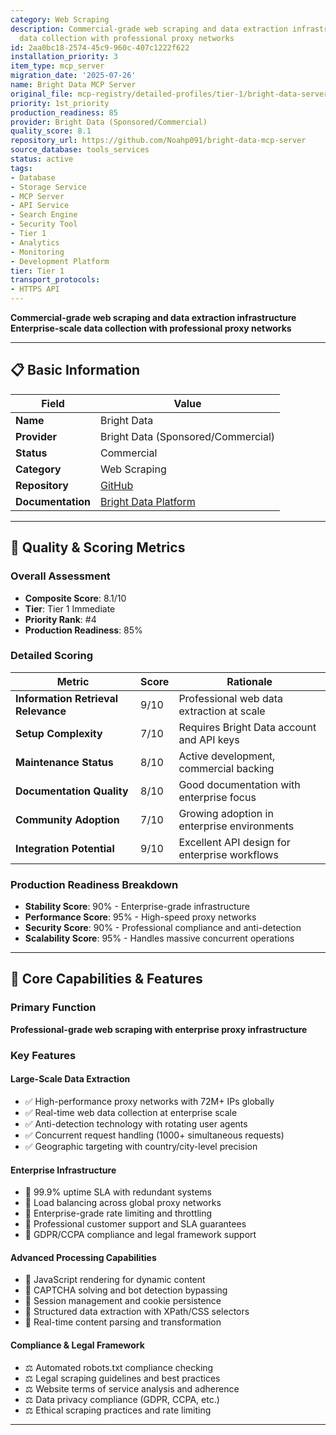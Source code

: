 ```yaml
---
category: Web Scraping
description: Commercial-grade web scraping and data extraction infrastructure Enterprise-scale
  data collection with professional proxy networks
id: 2aa0bc18-2574-45c9-960c-407c1222f622
installation_priority: 3
item_type: mcp_server
migration_date: '2025-07-26'
name: Bright Data MCP Server
original_file: mcp-registry/detailed-profiles/tier-1/bright-data-server-profile.md
priority: 1st_priority
production_readiness: 85
provider: Bright Data (Sponsored/Commercial)
quality_score: 8.1
repository_url: https://github.com/Noahp091/bright-data-mcp-server
source_database: tools_services
status: active
tags:
- Database
- Storage Service
- MCP Server
- API Service
- Search Engine
- Security Tool
- Tier 1
- Analytics
- Monitoring
- Development Platform
tier: Tier 1
transport_protocols:
- HTTPS API
---
```


**Commercial-grade web scraping and data extraction infrastructure**  
**Enterprise-scale data collection with professional proxy networks**

---

## 📋 Basic Information

| Field | Value |
|-------|-------|
| **Name** | Bright Data |
| **Provider** | Bright Data (Sponsored/Commercial) |
| **Status** | Commercial |
| **Category** | Web Scraping |
| **Repository** | [GitHub](https://github.com/Noahp091/bright-data-mcp-server) |
| **Documentation** | [Bright Data Platform](https://brightdata.com/products/web-scraper) |

---

## 🎯 Quality & Scoring Metrics

### Overall Assessment
- **Composite Score**: 8.1/10
- **Tier**: Tier 1 Immediate
- **Priority Rank**: #4
- **Production Readiness**: 85%

### Detailed Scoring
| Metric | Score | Rationale |
|--------|-------|-----------|
| **Information Retrieval Relevance** | 9/10 | Professional web data extraction at scale |
| **Setup Complexity** | 7/10 | Requires Bright Data account and API keys |
| **Maintenance Status** | 8/10 | Active development, commercial backing |
| **Documentation Quality** | 8/10 | Good documentation with enterprise focus |
| **Community Adoption** | 7/10 | Growing adoption in enterprise environments |
| **Integration Potential** | 9/10 | Excellent API design for enterprise workflows |

### Production Readiness Breakdown
- **Stability Score**: 90% - Enterprise-grade infrastructure
- **Performance Score**: 95% - High-speed proxy networks
- **Security Score**: 90% - Professional compliance and anti-detection  
- **Scalability Score**: 95% - Handles massive concurrent operations

---

## 🚀 Core Capabilities & Features

### Primary Function
**Professional-grade web scraping with enterprise proxy infrastructure**

### Key Features

#### Large-Scale Data Extraction
- ✅ High-performance proxy networks with 72M+ IPs globally
- ✅ Real-time web data collection at enterprise scale
- ✅ Anti-detection technology with rotating user agents
- ✅ Concurrent request handling (1000+ simultaneous requests)
- ✅ Geographic targeting with country/city-level precision

#### Enterprise Infrastructure
- 🏢 99.9% uptime SLA with redundant systems
- 🏢 Load balancing across global proxy networks
- 🏢 Enterprise-grade rate limiting and throttling
- 🏢 Professional customer support and SLA guarantees
- 🏢 GDPR/CCPA compliance and legal framework support

#### Advanced Processing Capabilities
- 🔄 JavaScript rendering for dynamic content
- 🔄 CAPTCHA solving and bot detection bypassing
- 🔄 Session management and cookie persistence
- 🔄 Structured data extraction with XPath/CSS selectors
- 🔄 Real-time content parsing and transformation

#### Compliance & Legal Framework
- ⚖️ Automated robots.txt compliance checking
- ⚖️ Legal scraping guidelines and best practices
- ⚖️ Website terms of service analysis and adherence
- ⚖️ Data privacy compliance (GDPR, CCPA, etc.)
- ⚖️ Ethical scraping practices and rate limiting

---